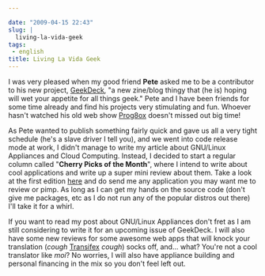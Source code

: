 ```yaml
---

date: "2009-04-15 22:43"
slug: |
  living-la-vida-geek
tags:
 - english
title: Living La Vida Geek
---
```


I was very pleased when my good friend **Pete** asked me to be a
contributor to his new project,
[GeekDeck](http://geekdeck.wordpress.com/), "a new zine/blog thingy that
(he is) hoping will wet your appetite for all things geek." Pete and I
have been friends for some time already and find his projects very
stimulating and fun. Whoever hasn't watched his old web show
[Prog8ox](http://www.progbox.co.uk/site/) doesn't missed out big time!

As Pete wanted to publish something fairly quick and gave us all a very
tight schedule (he's a slave driver I tell you), and we went into code
release mode at work, I didn't manage to write my article about
GNU/Linux Appliances and Cloud Computing. Instead, I decided to start a
regular column called "**Cherry Picks of the Month**", where I intend to
write about cool applications and write up a super mini review about
them. Take a look at the first edition
[here](http://geekdeck.wordpress.com/2009/04/13/review-cherry-picks-of-the-month/)
and do send me any application you may want me to review or pimp. As
long as I can get my hands on the source code (don't give me packages,
etc as I do not run any of the popular distros out there) I'll take it
for a whirl.

If you want to read my post about GNU/Linux Appliances don't fret as I
am still considering to write it for an upcoming issue of GeekDeck. I
will also have some new reviews for some awesome web apps that will
knock your translation (*cough* [Transifex](http://transifex.org/)
*cough*) socks off, and... what? You're not a cool translator like
*moi*? No worries, I will also have appliance building and personal
financing in the mix so you don't feel left out.
